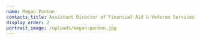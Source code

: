 ```yaml
---
name: Megan Ponton
contacts_title: Assistant Director of Financial Aid & Veteran Services
display_order: 2
portrait_image: /uploads/megan-ponton.jpg
---
```


